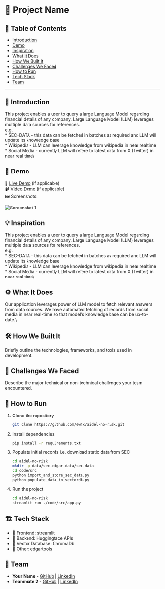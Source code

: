 # 🚀 Project Name

## 📌 Table of Contents
- [Introduction](#introduction)
- [Demo](#demo)
- [Inspiration](#inspiration)
- [What It Does](#what-it-does)
- [How We Built It](#how-we-built-it)
- [Challenges We Faced](#challenges-we-faced)
- [How to Run](#how-to-run)
- [Tech Stack](#tech-stack)
- [Team](#team)

---

## 🎯 Introduction
This project enables a user to query a large Language Model regarding financial details of any company. 
Large Language Model (LLM) leverages multiple data sources for references. \
e.g. \
    * SEC-DATA - this data can be fetched in batches as required and LLM will update its knowledge base\
    * Wikipedia - LLM can leverage knowledge from wikipedia in near realtime\
    * Social Media - currently LLM will refere to latest data from X (Twitter) in near real time\

## 🎥 Demo
🔗 [Live Demo](#) (if applicable)  
📹 [Video Demo](#) (if applicable)  
🖼️ Screenshots:

![Screenshot 1](link-to-image)

## 💡 Inspiration
This project enables a user to query a large Language Model regarding financial details of any company. 
Large Language Model (LLM) leverages multiple data sources for references. \
e.g. \
    * SEC-DATA - this data can be fetched in batches as required and LLM will update its knowledge base\
    * Wikipedia - LLM can leverage knowledge from wikipedia in near realtime\
    * Social Media - currently LLM will refere to latest data from X (Twitter) in near real time\

## ⚙️ What It Does
Our application leverages power of LLM model to fetch relevant answers from data sources. 
We have automated fetching of records from social media in near real-time so that model's knowledge base can be up-to-date.\

## 🛠️ How We Built It
Briefly outline the technologies, frameworks, and tools used in development.

## 🚧 Challenges We Faced
Describe the major technical or non-technical challenges your team encountered.

## 🏃 How to Run
1. Clone the repository  
   ```sh
   git clone https://github.com/ewfx/aidel-no-risk.git
   ```
2. Install dependencies  
   ```sh
   pip install -r requirements.txt
   ```
3. Populate initial records i.e. download static data from SEC
   ```sh
   cd aidel-no-risk
   mkdir -p data/sec-edgar-data/sec-data
   cd code/src
   python import_and_store_sec_data.py
   python populate_data_in_vectordb.py
   ```
   
3. Run the project  
   ```sh
   cd aidel-no-risk
   streamlit run ./code/src/app.py
   ```

## 🏗️ Tech Stack
- 🔹 Frontend: streamlit
- 🔹 Backend: Huggingface APIs
- 🔹 Vector Database: ChromaDb
- 🔹 Other: edgartools

## 👥 Team
- **Your Name** - [GitHub](#) | [LinkedIn](#)
- **Teammate 2** - [GitHub](#) | [LinkedIn](#)
